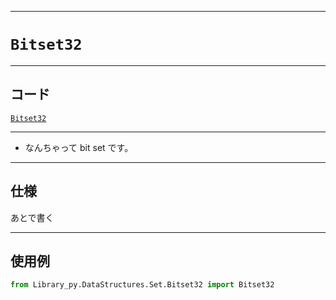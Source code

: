 _____

# `Bitset32`

_____

## コード

[`Bitset32`](https://github.com/titan-23/Library_py/blob/main/DataStructures/Set/Bitset32.py)
<!-- code=https://github.com/titan-23/Library_py/blob/main/DataStructures\Set\Bitset32.py -->

_____

- なんちゃって bit set です。

_____

## 仕様

あとで書く

_____

## 使用例

```python
from Library_py.DataStructures.Set.Bitset32 import Bitset32

```
